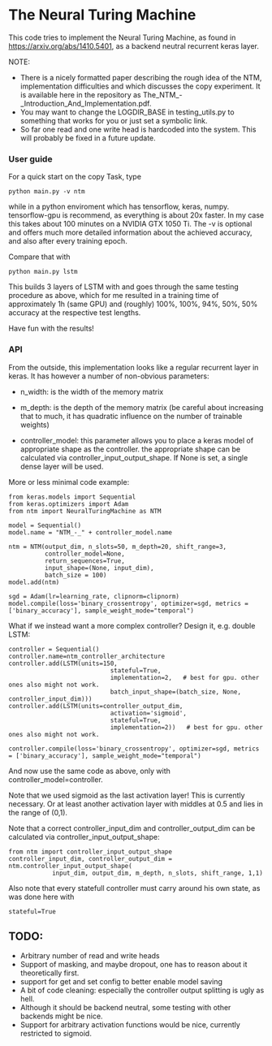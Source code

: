 # The Neural Turing Machine

This code tries to implement the Neural Turing Machine, as found in 
https://arxiv.org/abs/1410.5401, as a backend neutral recurrent keras layer.

NOTE:
* There is a nicely formatted paper describing the rough idea of the NTM, implementation difficulties and which discusses the
  copy experiment. It is available here in the repository as The_NTM_-_Introduction_And_Implementation.pdf. 
* You may want to change the LOGDIR_BASE in testing_utils.py to something that works for you or just set a symbolic
  link.
* So far one read and one write head is hardcoded into the system. This will probably be fixed in a future update.


### User guide
For a quick start on the copy Task, type 

    python main.py -v ntm

while in a python enviroment which has tensorflow, keras, numpy. tensorflow-gpu is recommend, as everything is about 20x
faster. In my case this takes about 100 minutes on a NVIDIA GTX 1050 Ti.
The -v is optional and offers much more detailed information about the achieved accuracy, and also after every training
epoch.

Compare that with

    python main.py lstm

This builds 3 layers of LSTM with and goes through the same testing procedure
as above, which for me resulted in a training time of approximately 1h (same GPU) and 
(roughly) 100%, 100%, 94%, 50%, 50% accuracy at the respective test lengths. 

Have fun with the results!


### API
From the outside, this implementation looks like a regular recurrent layer in keras.
It has however a number of non-obvious parameters:

*  n_width: is the width of the memory matrix 

*  m_depth: is the depth of the memory matrix (be careful about increasing that to much, it has quadratic influence on the
number of trainable weights)

*  controller_model: this parameter allows you to place a keras model of appropriate shape as the controller. the
appropriate shape can be calculated via controller_input_output_shape. If None is set, a single dense layer will be
used. 

More or less minimal code example:

    from keras.models import Sequential
    from keras.optimizers import Adam
    from ntm import NeuralTuringMachine as NTM

    model = Sequential()
    model.name = "NTM_-_" + controller_model.name

    ntm = NTM(output_dim, n_slots=50, m_depth=20, shift_range=3,
              controller_model=None,
              return_sequences=True,
              input_shape=(None, input_dim), 
              batch_size = 100)
    model.add(ntm)

    sgd = Adam(lr=learning_rate, clipnorm=clipnorm)
    model.compile(loss='binary_crossentropy', optimizer=sgd, metrics = ['binary_accuracy'], sample_weight_mode="temporal")

What if we instead want a more complex controller? Design it, e.g. double LSTM:

    controller = Sequential()
    controller.name=ntm_controller_architecture
    controller.add(LSTM(units=150,
                                stateful=True,
                                implementation=2,   # best for gpu. other ones also might not work.
                                batch_input_shape=(batch_size, None, controller_input_dim)))
    controller.add(LSTM(units=controller_output_dim,
                                activation='sigmoid',
                                stateful=True,
                                implementation=2))   # best for gpu. other ones also might not work.

    controller.compile(loss='binary_crossentropy', optimizer=sgd, metrics = ['binary_accuracy'], sample_weight_mode="temporal")

And now use the same code as above, only with controller_model=controller.

Note that we used sigmoid as the last activation layer! This is currently necessary. Or at least another activation
layer with middles at 0.5 and lies in the range of (0,1).

Note that a correct controller_input_dim and controller_output_dim can be calculated via controller_input_output_shape:

    from ntm import controller_input_output_shape
    controller_input_dim, controller_output_dim = ntm.controller_input_output_shape(
                input_dim, output_dim, m_depth, n_slots, shift_range, 1,1) 


Also note that every statefull controller must carry around his own state, as was done here with 

    stateful=True





## TODO:
* Arbitrary number of read and write heads
* Support of masking, and maybe dropout, one has to reason about it theoretically first.
* support for get and set config to better enable model saving
* A bit of code cleaning: especially the controller output splitting is ugly as hell.
* Although it should be backend neutral, some testing with other backends might be nice.
* Support for arbitrary activation functions would be nice, currently restricted to sigmoid.
